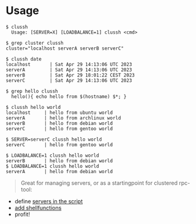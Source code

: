 # Usage

```shellscript
$ clussh 
  Usage: [SERVER=X] [LOADBALANCE=1] clussh <cmd>

$ grep cluster clussh
cluster="localhost serverA serverB serverC"

$ clussh date
localhost       | Sat Apr 29 14:13:06 UTC 2023
serverA         | Sat Apr 29 14:13:06 UTC 2023
serverB         | Sat Apr 29 18:01:22 CEST 2023
serverC         | Sat Apr 29 14:13:06 UTC 2023

$ grep hello clussh
  hello(){ echo hello from $(hostname) $*; }

$ clussh hello world
localhost     | hello from ubuntu world
serverA       | hello from archlinux world
serverB       | hello from debian world
serverC       | hello from gentoo world

$ SERVER=serverC clussh hello world
serverC       | hello from gentoo world

$ LOADBALANCE=1 clussh hello world
serverB       | hello from debian world
$ LOADBALANCE=1 clussh hello world
serverA       | hello from debian world
```

>Great for managing servers, or as a startingpoint for clustered rpc-tool:

* define [servers in the script](https://github.com/coderofsalvation/clussh/blob/main/clussh#L11)
* [add shellfunctions](https://github.com/coderofsalvation/clussh/blob/main/clussh#L14)
* profit!
